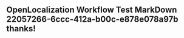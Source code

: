 <properties
ms.topic="hero-topic"
ms.test1="hero-topic"
ms.test2="test"/>


## OpenLocalization Workflow Test MarkDown 22057266-6ccc-412a-b00c-e878e078a97b thanks!



<!--HONumber=Aug16_HO4-->


